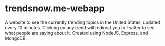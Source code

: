 # trendsnow.me-webapp
A website to see the currently trending topics in the United States, updated every 10 minutes. Clicking on any trend will redirect you to Twitter to see what people are saying about it. Created using NodeJS, Express, and MongoDB.
